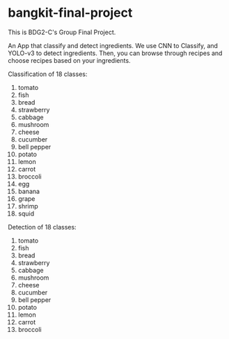 # bangkit-final-project
This is BDG2-C's Group Final Project.

An App that classify and detect ingredients.
We use CNN to Classify, and YOLO-v3 to detect ingredients. Then, you can browse through recipes and choose recipes based on your ingredients.

Classification of 18 classes:
1. tomato
2. fish
3. bread
4. strawberry
5. cabbage
6. mushroom
7. cheese
8. cucumber
9. bell pepper
10. potato
11. lemon
12. carrot 
13. broccoli
14. egg
15. banana
16. grape
17. shrimp
18. squid

Detection of 18 classes:
1. tomato
2. fish
3. bread
4. strawberry
5. cabbage
6. mushroom
7. cheese
8. cucumber
9. bell pepper
10. potato
11. lemon
12. carrot 
13. broccoli
